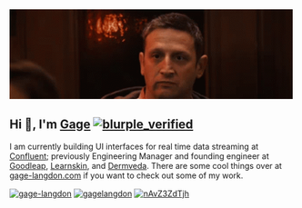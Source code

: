 <img width="498px" height="158px"  src="assets/banner.gif" />

<br>

## Hi 👋, I'm [Gage](https://gage-langdon.com) <a href="https://emoji.gg/emoji/2339-blurple-verified"><img src="https://cdn3.emoji.gg/emojis/2339-blurple-verified.png" width="18px" height="18px" alt="blurple_verified"></a>

I am currently building UI interfaces for real time data streaming at [Confluent](https://confluent.io); previously Engineering Manager and founding engineer at [Goodleap](https://goodleap.com/), [Learnskin](https://www.learnskin.com/), and [Dermveda](https://dermveda.com/). There are some cool things over at [gage-langdon.com](https://gage-langdon.com) if you want to check out some of my work.

<a href="https://linkedin.com/in/gage-langdon" target="blank"><img align="center" src="https://raw.githubusercontent.com/rahuldkjain/github-profile-readme-generator/master/src/images/icons/Social/linked-in-alt.svg" alt="gage-langdon" height="20" width="30" /></a>
<a href="https://instagram.com/gagelangdon" target="blank"><img align="center" src="https://raw.githubusercontent.com/rahuldkjain/github-profile-readme-generator/master/src/images/icons/Social/instagram.svg" alt="gagelangdon" height="20" width="30" /></a>
<a href="https://discord.com/users/154134582818504704" target="blank"><img align="center" src="https://raw.githubusercontent.com/rahuldkjain/github-profile-readme-generator/master/src/images/icons/Social/discord.svg" alt="nAvZ3ZdTjh" height="20" width="30" /></a>
